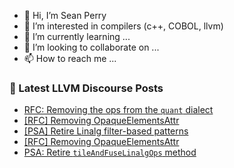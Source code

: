 - 👋 Hi, I’m Sean Perry
- 👀 I’m interested in compilers (c++, COBOL, llvm)
- 🌱 I’m currently learning ...
- 💞️ I’m looking to collaborate on ...
- 📫 How to reach me ...

<!---
s66perry/s66perry is a ✨ special ✨ repository because its `README.md` (this file) appears on your GitHub profile.
You can click the Preview link to take a look at your changes.
--->
### 📕 Latest LLVM Discourse Posts

<!-- DISCOURSE-LLVM:START -->
- [RFC: Removing the ops from the `quant` dialect](https://discourse.llvm.org/t/rfc-removing-the-ops-from-the-quant-dialect/3643?page=2#post_29)
- [[RFC] Removing OpaqueElementsAttr](https://discourse.llvm.org/t/rfc-removing-opaqueelementsattr/63856#post_2)
- [[PSA] Retire Linalg filter-based patterns](https://discourse.llvm.org/t/psa-retire-linalg-filter-based-patterns/63785#post_2)
- [[RFC] Removing OpaqueElementsAttr](https://discourse.llvm.org/t/rfc-removing-opaqueelementsattr/63856#post_1)
- [PSA: Retire `tileAndFuseLinalgOps` method](https://discourse.llvm.org/t/psa-retire-tileandfuselinalgops-method/63850#post_2)
<!-- DISCOURSE-LLVM:END -->
